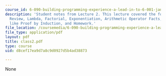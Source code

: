 ```yaml
---
course_id: 6-090-building-programming-experience-a-lead-in-to-6-001-january-iap-2005
description: 'Student notes from Lecture 2. This lecture covered the following topics:
  Review, Lambda, Factorial, Exponentiation, Arithmetic Operator Facts, Recursion
  like Proof by Induction, and Homework.'
file_location: /coursemedia/6-090-building-programming-experience-a-lead-in-to-6-001-january-iap-2005/d8cef17ea9d7a8c9d0927d5b4ad38873_class2.pdf
file_type: application/pdf
layout: pdf
title: class2.pdf
type: course
uid: d8cef17ea9d7a8c9d0927d5b4ad38873

---
```

None